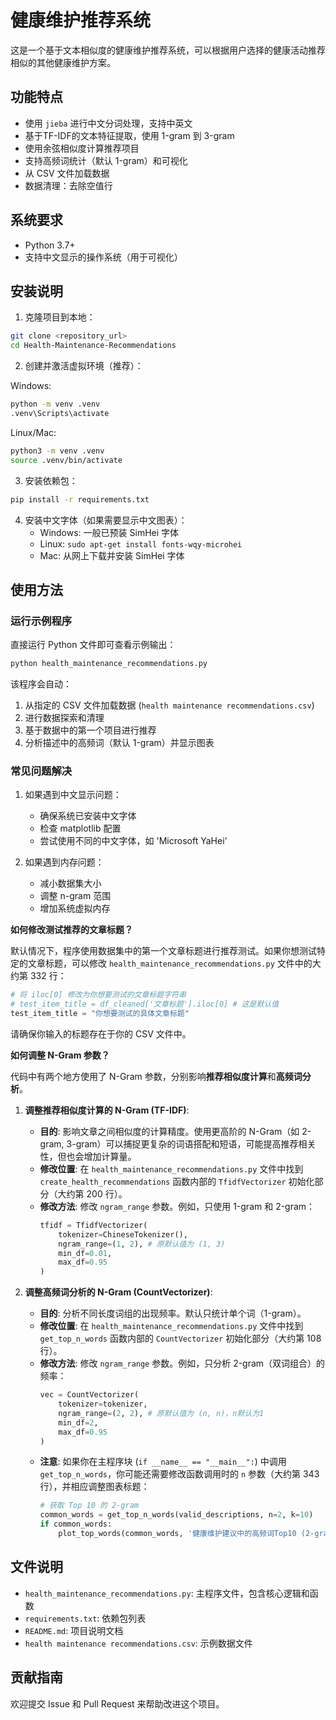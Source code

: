 # 健康维护推荐系统

这是一个基于文本相似度的健康维护推荐系统，可以根据用户选择的健康活动推荐相似的其他健康维护方案。

## 功能特点

- 使用 `jieba` 进行中文分词处理，支持中英文
- 基于TF-IDF的文本特征提取，使用 1-gram 到 3-gram
- 使用余弦相似度计算推荐项目
- 支持高频词统计（默认 1-gram）和可视化
- 从 CSV 文件加载数据
- 数据清理：去除空值行

## 系统要求

- Python 3.7+
- 支持中文显示的操作系统（用于可视化）

## 安装说明

1. 克隆项目到本地：
```bash
git clone <repository_url>
cd Health-Maintenance-Recommendations
```

2. 创建并激活虚拟环境（推荐）：

Windows:
```bash
python -m venv .venv
.venv\Scripts\activate
```

Linux/Mac:
```bash
python3 -m venv .venv
source .venv/bin/activate
```

3. 安装依赖包：
```bash
pip install -r requirements.txt
```

4. 安装中文字体（如果需要显示中文图表）：
   - Windows: 一般已预装 SimHei 字体
   - Linux: `sudo apt-get install fonts-wqy-microhei`
   - Mac: 从网上下载并安装 SimHei 字体

## 使用方法

### 运行示例程序

直接运行 Python 文件即可查看示例输出：
```bash
python health_maintenance_recommendations.py
```

该程序会自动：
1. 从指定的 CSV 文件加载数据 (`health maintenance recommendations.csv`)
2. 进行数据探索和清理
3. 基于数据中的第一个项目进行推荐
4. 分析描述中的高频词（默认 1-gram）并显示图表

### 常见问题解决

1. 如果遇到中文显示问题：
   - 确保系统已安装中文字体
   - 检查 matplotlib 配置
   - 尝试使用不同的中文字体，如 'Microsoft YaHei'

2. 如果遇到内存问题：
   - 减小数据集大小
   - 调整 n-gram 范围
   - 增加系统虚拟内存

**如何修改测试推荐的文章标题？**

默认情况下，程序使用数据集中的第一个文章标题进行推荐测试。如果你想测试特定的文章标题，可以修改 `health_maintenance_recommendations.py` 文件中的大约第 332 行：

```python
# 将 iloc[0] 修改为你想要测试的文章标题字符串
# test_item_title = df_cleaned['文章标题'].iloc[0] # 这是默认值
test_item_title = "你想要测试的具体文章标题"
```
请确保你输入的标题存在于你的 CSV 文件中。

**如何调整 N-Gram 参数？**

代码中有两个地方使用了 N-Gram 参数，分别影响**推荐相似度计算**和**高频词分析**。

1.  **调整推荐相似度计算的 N-Gram (TF-IDF)**:
    *   **目的**: 影响文章之间相似度的计算精度。使用更高阶的 N-Gram（如 2-gram, 3-gram）可以捕捉更复杂的词语搭配和短语，可能提高推荐相关性，但也会增加计算量。
    *   **修改位置**: 在 `health_maintenance_recommendations.py` 文件中找到 `create_health_recommendations` 函数内部的 `TfidfVectorizer` 初始化部分（大约第 200 行）。
    *   **修改方法**: 修改 `ngram_range` 参数。例如，只使用 1-gram 和 2-gram：
        ```python
        tfidf = TfidfVectorizer(
            tokenizer=ChineseTokenizer(),
            ngram_range=(1, 2), # 原默认值为 (1, 3)
            min_df=0.01,
            max_df=0.95
        )
        ```

2.  **调整高频词分析的 N-Gram (CountVectorizer)**:
    *   **目的**: 分析不同长度词组的出现频率。默认只统计单个词（1-gram）。
    *   **修改位置**: 在 `health_maintenance_recommendations.py` 文件中找到 `get_top_n_words` 函数内部的 `CountVectorizer` 初始化部分（大约第 108 行）。
    *   **修改方法**: 修改 `ngram_range` 参数。例如，只分析 2-gram（双词组合）的频率：
        ```python
        vec = CountVectorizer(
            tokenizer=tokenizer,
            ngram_range=(2, 2), # 原默认值为 (n, n)，n默认为1
            min_df=2,
            max_df=0.95
        )
        ```
    *   **注意**: 如果你在主程序块 (`if __name__ == "__main__":`) 中调用 `get_top_n_words`，你可能还需要修改函数调用时的 `n` 参数（大约第 343 行），并相应调整图表标题：
        ```python
        # 获取 Top 10 的 2-gram
        common_words = get_top_n_words(valid_descriptions, n=2, k=10)
        if common_words:
            plot_top_words(common_words, '健康维护建议中的高频词Top10 (2-gram)') 
        ```

## 文件说明

- `health_maintenance_recommendations.py`: 主程序文件，包含核心逻辑和函数
- `requirements.txt`: 依赖包列表
- `README.md`: 项目说明文档
- `health maintenance recommendations.csv`: 示例数据文件

## 贡献指南

欢迎提交 Issue 和 Pull Request 来帮助改进这个项目。 
